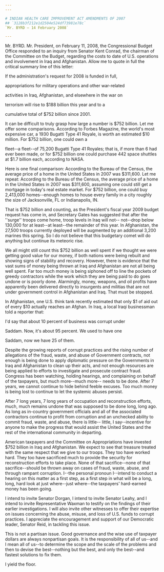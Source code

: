 ```yaml
---
---

# INDIAN HEALTH CARE IMPROVEMENT ACT AMENDMENTS OF 2007
## `3128b3f212e1d2504e524df73981e78c`
`Mr. BYRD — 14 February 2008`

---
```



Mr. BYRD. Mr. President, on February 11, 2008, the Congressional 
Budget Office responded to an inquiry from Senator Kent Conrad, the 
chairman of the Committee on the Budget, regarding the costs to date of 
U.S. operations and involvement in Iraq and Afghanistan. Allow me to 
quote in full the critical summary line of this letter:




 If the administration's request for 2008 is funded in full, 


 appropriations for military operations and other war-related 


 activities in Iraq, Afghanistan, and elsewhere in the war on 


 terrorism will rise to $188 billion this year and to a 


 cumulative total of $752 billion since 2001.


It can be difficult to truly grasp how large a number is $752 
billion. Let me offer some comparisons. According to Forbes Magazine, 
the world's most expensive car, a 1930 Bugatti Type 41 Royale, is worth 
an estimated $10 million. For $752 billion, one could own a


fleet--a fleet--of 75,200 Bugatti Type 41 Royales; that is, if more 
than 6 had ever been made, or for $752 billion one could purchase 442 
space shuttles at $1.7 billion each, according to NASA.

Here is one final comparison: According to the Bureau of the Census, 
the average price of a home in the United States in 2007 was $311,600. 
Let me repeat: According to the Bureau of the Census, the average price 
of a home in the United States in 2007 was $311,600, assuming one could 
still get a mortgage in today's real estate market. For $752 billion, 
one could buy 2,413,000 homes--enough homes to house every family in a 
city roughly the size of Jacksonville, FL or Indianapolis, IN.

That is $752 billion and counting, as the President's fiscal year 
2009 budget request has come in, and Secretary Gates has suggested that 
after the ''surge'' troops come home, troop levels in Iraq will not--
not--drop below 130,000 for at least--at least--the remainder of this 
year. In Afghanistan, the 27,500 troops currently deployed will be 
augmented by an additional 3,200 marines this spring. So I do not 
believe that this budgetary comet will do anything but continue its 
meteoric rise.

We all might still count this $752 billion as well spent if we 
thought we were getting good value for our money, if both nations were 
being rebuilt and showing signs of stability and recovery. However, 
there is evidence that the vast sums of money being thrown at Iraq and 
Afghanistan are not all being well spent. Far too much money is being 
siphoned off to line the pockets of greedy contractors while the work 
which they are being paid to do goes undone or is poorly done. 
Alarmingly, money, weapons, and oil profits have apparently been 
delivered directly to insurgents and militias that are not under 
government control in Afghanistan and Iraq. That must be stopped.

In Afghanistan, one U.S. think tank recently estimated that only $1 
of aid out of every $10 actually reaches an Afghan. In Iraq, a local 
Iraqi businessman told a reporter that:




 I'd say that about 10 percent of business was corrupt under 


 Saddam. Now, it's about 95 percent. We used to have one 


 Saddam, now we have 25 of them.


Despite the growing reports of corrupt practices and the rising 
number of allegations of the fraud, waste, and abuse of Government 
contracts, not enough is being done to apply diplomatic pressure on the 
Governments in Iraq and Afghanistan to clean up their acts, and not 
enough resources are being applied to efforts to investigate and 
prosecute contract fraud. Congress has been watching, holding hearings, 
and complaining on behalf of the taxpayers, but much more--much more--
needs to be done. After 7 years, we cannot continue to hide behind 
feeble excuses. Too much money is being lost to continue to let the 
systemic abuses persist.

After 7 long years, 7 long years of occupation and reconstruction 
efforts, much, much remains undone that was supposed to be done long, 
long ago. As long as in-country government officials and all of the 
associated contractors continue to profit from corruption and an 
unchecked ability to commit fraud, waste, and abuse, there is little--
little, I say--incentive for anyone to make the progress that would 
assist the United States and the rest of the international community in 
departing.

American taxpayers and the Committee on Appropriations have invested 
$752 billion in Iraq and Afghanistan. We expect to see that treasure 
treated with the same respect that we give to our troops. They too have 
worked hard. They too have sacrificed much to provide the security for 
reconstruction efforts to take place. None of that sacrifice--none of 
that sacrifice--should be thrown away on cases of fraud, waste, abuse, 
and through rampant corruption. I--the personal pronoun I--intend to 
conduct a hearing on this matter as a first step, as a first step in 
what will be a long, long, hard look at just where--just where--the 
taxpayers' hard-earned money has been going.

I intend to invite Senator Dorgan, I intend to invite Senator Leahy, 
and I intend to invite Representative Waxman to testify on the findings 
of their earlier investigations. I will also invite other witnesses to 
offer their expertise on issues concerning the abuse, misuse, and loss 
of U.S. funds to corrupt practices. I appreciate the encouragement and 
support of our Democratic leader, Senator Reid, in tackling this issue.

This is not a partisan issue. Good governance and the wise use of 
taxpayer dollars are always nonpartisan goals. It is the responsibility 
of all of us--and I mean all of us--to determine the scope and the 
scale of the problems and then to devise the best--nothing but the 
best, and only the best--and fastest solutions to fix them.

I yield the floor.